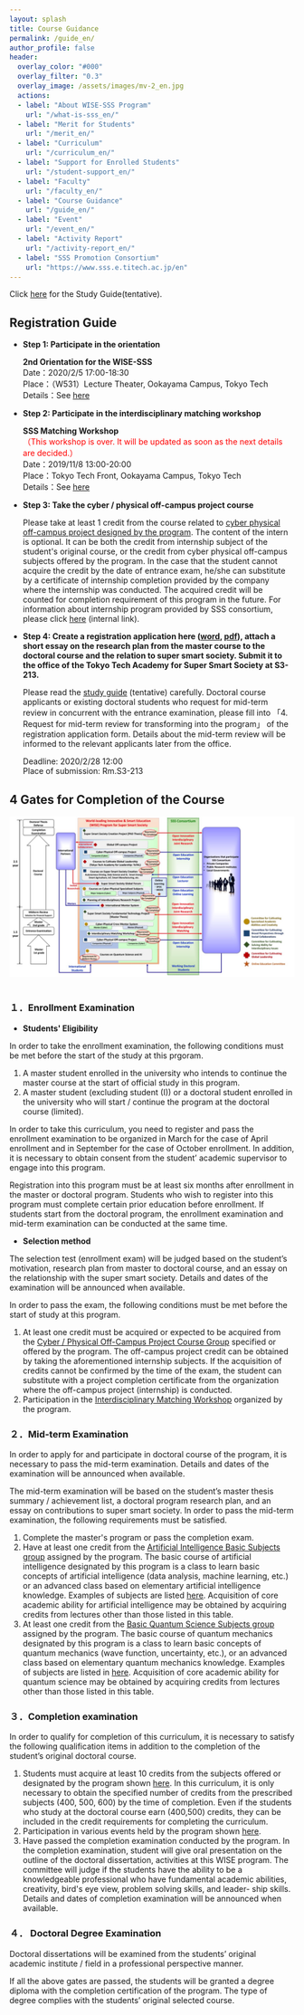 ```yaml
---
layout: splash
title: Course Guidance
permalink: /guide_en/
author_profile: false
header:
  overlay_color: "#000"
  overlay_filter: "0.3"
  overlay_image: /assets/images/mv-2_en.jpg
  actions:
  - label: "About WISE-SSS Program"
    url: "/what-is-sss_en/"
  - label: "Merit for Students"
    url: "/merit_en/"
  - label: "Curriculum"
    url: "/curriculum_en/"
  - label: "Support for Enrolled Students"
    url: "/student-support_en/"
  - label: "Faculty"
    url: "/faculty_en/"
  - label: "Course Guidance"
    url: "/guide_en/"
  - label: "Event"
    url: "/event_en/"
  - label: "Activity Report"
    url: "/activity-report_en/"
  - label: "SSS Promotion Consortium"
    url: "https://www.sss.e.titech.ac.jp/en"
---
```


Click [here](/doc/Guide_SSS.pdf) for the Study Guide(tentative).

## Registration Guide

* **Step 1: Participate in the orientation**

  **2nd Orientation for the WISE-SSS**<br>
  Date：2020/2/5 17:00-18:30<br>
  Place：（W531）Lecture Theater, Ookayama Campus, Tokyo Tech<br>
  Details：See [here](https://www.sss.e.titech.ac.jp/event-wise-orientation-20200205/)

* **Step 2: Participate in the interdisciplinary matching workshop**

  **SSS Matching Workshop**<br>
  <span style="color:Red">（This workshop is over. It will be updated as soon as the next details are decided.）</span><br>
  Date：2019/11/8 13:00-20:00<br>
  Place：Tokyo Tech Front, Ookayama Campus, Tokyo Tech<br>
  Details：See [here](http://www.sss.e.titech.ac.jp/event-sss-matching-ws-20191108/)

* **​Step 3: Take the cyber / physical off-campus project course**

  Please take at least 1 credit from the course related to [cyber physical off-campus project designed by the program](/available-soon). The content of the intern is optional. It can be both the credit from internship subject of the student's original course, or the credit from cyber physical off-campus subjects offered by the program. In the case that the student cannot acquire the credit by the date of entrance exam, he/she can substitute by a certificate of internship completion provided by the company where the internship was conducted. The acquired credit will be counted for completion requirement of this program in the future. For information about internship program provided by SSS consortium, please click [here](https://www.sss.e.titech.ac.jp/for_students/for_students_only/) (internal link).

* **Step 4: Create a registration application here ([word](/doc/2020_Spring_Application.docx), [pdf](/doc/2020_Spring_Application.pdf)), attach a short essay on the research plan from the master course to the doctoral course and the relation to super smart society. Submit it to the office of the Tokyo Tech Academy for Super Smart Society at S3-213.**

  Please read the [study guide](/doc/Guide_SSS.pdf) (tentative) carefully. Doctoral course applicants or existing doctoral students who request for mid-term review in concurrent with the entrance examination, please fill into 「4. Request for mid-term review for transforming into the program」 of the registration application form. Details about the mid-term review will be informed to the relevant applicants later from the office.

  Deadline: 2020/2/28 12:00<br>
  Place of submission: Rm.S3-213


## 4 Gates for Completion of the Course

<div style="text-align:center"><img src="/assets/images/curr-en.jpg" /></div><br>

### １．Enrollment Examination

* **Students' Eligibility**

In order to take the enrollment examination, the following conditions must be met before the start of the study at this prgoram.

1. A master student enrolled in the university who intends to continue the master course at the start of official study in this program.
2. A master student (excluding student (I)) or a doctoral student enrolled in the university who will start / continue the program at the doctoral course (limited).

In order to take this curriculum, you need to register and pass the enrollment examination to be organized in March for the case of April enrollment and in September for the case of October enrollment. In addition, it is necessary to obtain consent from the student’ academic supervisor to engage into this program.

Registration into this program must be at least six months after enrollment in the master or doctoral program. Students who wish to register into this program must complete certain prior education before enrollment. If students start from the doctoral program, the enrollment examination and mid-term examination can be conducted at the same time.

* **Selection method**

The selection test (enrollment exam) will be judged based on the student’s motivation, research plan from master to doctoral course, and an essay on the relationship with the super smart society. Details and dates of the examination will be announced when available.

In order to pass the exam, the following conditions must be met before the start of study at this program.

1. At least one credit must be acquired or expected to be acquired from the [Cyber / Physical Off-Campus Project Course Group](/available-soon) specified or offered by the program. The off-campus project credit can be obtained by taking the aforementioned internship subjects. If the acquisition of credits cannot be confirmed by the time of the exam, the student can substitute with a project completion certificate from the organization where the off-campus project (internship) is conducted.
2. Participation in the [Interdisciplinary Matching Workshop](http://www.sss.e.titech.ac.jp/event-sss-matching-ws-20191108/) organized by the program.

### ２．Mid-term Examination

In order to apply for and participate in doctoral course of the program, it is necessary to pass the mid-term examination. Details and dates of the examination will be announced when available.

The mid-term examination will be based on the student’s master thesis summary / achievement list, a doctoral program research plan, and an essay on contributions to super smart society. In order to pass the mid-term examination, the following requirements must be satisfied.

1. Complete the master's program or pass the completion exam.
2. Have at least one credit from the [Artificial Intelligence Basic Subjects group](/available-soon) assigned by the program. The basic course of artificial intelligence designated by this program is a class to learn basic concepts of artificial intelligence (data analysis, machine learning, etc.) or an advanced class based on elementary artificial intelligence knowledge. Examples of subjects are listed [here](/available-soon). Acquisition of core academic ability for artificial intelligence may be obtained by acquiring credits from lectures other than those listed in this table.
3. At least one credit from the [Basic Quantum Science Subjects group](/available-soon) assigned by the program. The basic course of quantum mechanics designated by this program is a class to learn basic concepts of quantum mechanics (wave function, uncertainty, etc.), or an advanced class based on elementary quantum mechanics knowledge. Examples of subjects are listed in [here](/available-soon). Acquisition of core academic ability for quantum science may be obtained by acquiring credits from lectures other than those listed in this table.


### ３．Completion examination

In order to qualify for completion of this curriculum, it is necessary to satisfy the following qualification items in addition to the completion of the student’s original doctoral course.

1. Students must acquire at least 10 credits from the subjects offered or designated by the program shown [here](/available-soon). In this curriculum, it is only necessary to obtain the specified number of credits from the prescribed subjects (400, 500, 600) by the time of completion. Even if the students who study at the doctoral course earn (400,500) credits, they can be included in the credit requirements for completing the curriculum.
2. Participation in various events held by the program shown [here](/available-soon).
3. Have passed the completion examination conducted by the program. In the completion examination, student will give oral presentation on the outline of the doctoral dissertation, activities at this WISE program. The committee will judge if the students have the ability to be a knowledgeable professional who have fundamental academic abilities, creativity, bird's eye view, problem solving skills, and leader- ship skills. Details and dates of completion examination will be announced when available.

### ４． Doctoral Degree Examination

Doctoral dissertations will be examined from the students’ original academic institute / field in a professional perspective manner.

If all the above gates are passed, the students will be granted a degree diploma with the completion certification of the program. The type of degree complies with the students’ original selected course.
